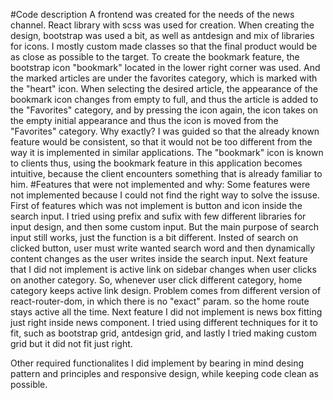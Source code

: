 #Code description
A frontend was created for the needs of the news channel. React library with scss was used for creation. When creating the design, bootstrap was used a bit, as well as antdesign and mix of libraries for icons. I mostly custom made classes so that the final product would be as close as possible to the target. To create the bookmark feature, the bootstrap icon "bookmark" located in the lower right corner was used. And the marked articles are under the favorites category, which is marked with the "heart" icon. When selecting the desired article, the appearance of the bookmark icon changes from empty to full, and thus the article is added to the "Favorites" category, and by pressing the icon again, the icon takes on the empty initial appearance and thus the icon is moved from the "Favorites" category. Why exactly? I was guided so that the already known feature would be consistent, so that it would not be too different from the way it is implemented in similar applications. The "bookmark" icon is known to clients thus, using the bookmark feature in this application becomes intuitive, because the client encounters something that is already familiar to him.
#Features that were not implemented and why:
Some features were not implemented because I could not find the  right way to solve the issuse. First of features which was not implement is button and icon inside the search input. I tried using prefix and sufix with few different libraries for input design, and then some custom input. But the main purpose of search input still works, just the function is a bit different. Insted of search on clicked button, user must write wanted search word and then dynamically content changes as the user writes inside the search input.
Next feature that I did not implement is active link on sidebar changes when user clicks on another category. So, whenever user click different category, home category keeps active link design. Problem comes from different version of react-router-dom, in which there is no "exact" param. so the home route stays active all the time.
Next feature I did not implement is news box fitting just right inside news component. I tried using different techniques for it to fit, such as bootstrap grid, antdesign grid, and lastly I tried making custom grid but it did not fit just right.

Other required functionalites I did implement by bearing in mind desing pattern and principles and responsive design, while keeping code clean as possible.